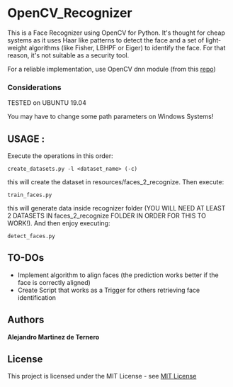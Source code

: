 # OpenCV_Recognizer

This is a Face Recognizer using OpenCV for Python.
It's thought for cheap systems as it uses Haar like patterns to detect the face and a set of light-weight algorithms (like Fisher, LBHPF or Eiger) to identify the face. 
For that reason, it's not suitable as a security tool.

For a reliable implementation, use OpenCV dnn module (from this [repo](https://github.com/AlexRioja/FaceRecognition_OpenCV_DNN))

### Considerations

TESTED on UBUNTU 19.04

You may have to change some path parameters on Windows Systems!

## USAGE :

Execute the operations in this order:
```
create_datasets.py -l <dataset_name> (-c)
```
this will create the dataset in resources/faces_2_recognize. Then execute:

```
train_faces.py
```
this will generate data inside recognizer folder
(YOU WILL NEED AT LEAST 2 DATASETS IN faces_2_recognize FOLDER IN ORDER FOR THIS TO WORK!).
And then enjoy executing:

```
detect_faces.py 
```
## TO-DOs

* Implement algorithm to align faces (the prediction works better if the face is correctly aligned)
* Create Script that works as a Trigger for others retrieving face identification
## Authors

**Alejandro Martinez de Ternero** 


## License

This project is licensed under the MIT License - see [MIT License](https://opensource.org/licenses/mit-license.php) 

